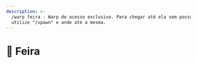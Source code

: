 ```yaml
---
description: >-
  /warp feira - Warp de acesso exclusivo. Para chegar até ela sem possuir VIP,
  utilize "/spawn" e ande até a mesma.
---
```


# 🧺 Feira

